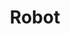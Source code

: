 ---
layout: page
title: Robot
nav: true
nav_order: 3
dropdown: true
children:
  - title: UAV Structures
    permalink: /research_robot_UAV_struct/
  - title: divider

  - title: Control
    permalink: /research_robot_control/
  - title: divider

  - title: Perception
    permalink: /research_robot_perception/
  - title: divider

  - title: Planning
    permalink: /research_robot_planning/
  - title: divider

  - title: UAV Applications
    permalink: /research_robot_app/
  - title: divider

  - title: UUV (Underwater)
    permalink: /research_robot_UUV/
---
